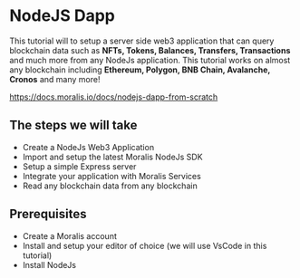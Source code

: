 # NodeJS Dapp

This tutorial will to setup a server side web3 application that can query blockchain data such as **NFTs, Tokens, Balances, Transfers, Transactions** and much more from any NodeJs application. This tutorial works on almost any blockchain including **Ethereum, Polygon, BNB Chain, Avalanche, Cronos** and many more!

https://docs.moralis.io/docs/nodejs-dapp-from-scratch

## The steps we will take

- Create a NodeJs Web3 Application
- Import and setup the latest Moralis NodeJs SDK
- Setup a simple Express server
- Integrate your application with Moralis Services
- Read any blockchain data from any blockchain

## Prerequisites

- Create a Moralis account
- Install and setup your editor of choice (we will use VsCode in this tutorial)
- Install NodeJs